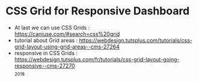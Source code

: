 # CSS Grid for Responsive Dashboard
+ At last we can use CSS Grids : https://caniuse.com/#search=css%20grid<br/>
+ tutorial about Grid areas : https://webdesign.tutsplus.com/tutorials/css-grid-layout-using-grid-areas--cms-27264<br/>
+ responsive in CSS Grids : https://webdesign.tutsplus.com/fr/tutorials/css-grid-layout-going-responsive--cms-27270<br/>
<sub>2018</sub>
